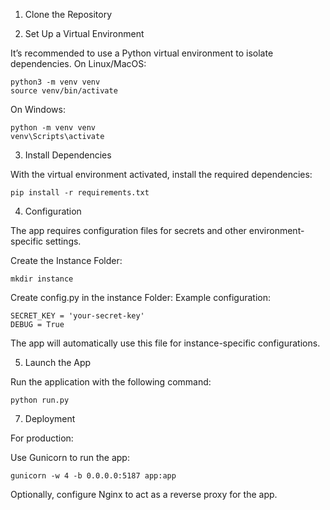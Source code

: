 1. Clone the Repository

2. Set Up a Virtual Environment

It’s recommended to use a Python virtual environment to isolate dependencies.
On Linux/MacOS:

    python3 -m venv venv
    source venv/bin/activate

On Windows:

    python -m venv venv
    venv\Scripts\activate

3. Install Dependencies

With the virtual environment activated, install the required dependencies:

    pip install -r requirements.txt

4. Configuration

The app requires configuration files for secrets and other environment-specific settings.

Create the Instance Folder:

    mkdir instance

Create config.py in the instance Folder: Example configuration:

    SECRET_KEY = 'your-secret-key'
    DEBUG = True

The app will automatically use this file for instance-specific configurations.

5. Launch the App

Run the application with the following command:

    python run.py

7. Deployment

For production:

Use Gunicorn to run the app:

    gunicorn -w 4 -b 0.0.0.0:5187 app:app

Optionally, configure Nginx to act as a reverse proxy for the app.
